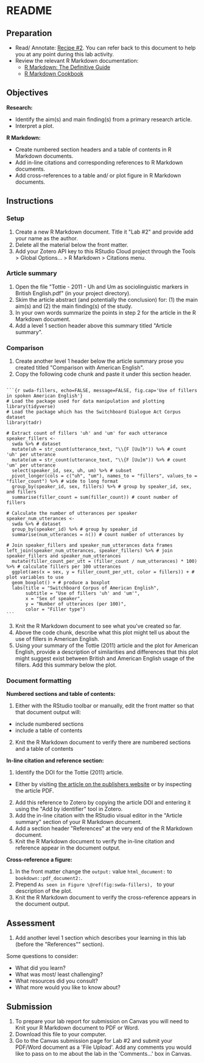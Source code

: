 # README

<!-- REMEMBER: 
You can preview a formatted version of this README.md document by clicking the 'Preview' button in the RStudio toolbar.
-->

## Preparation

- Read/ Annotate: [Recipe #2](https://lin380.github.io/tadr/articles/recipe_2.html). You can refer back to this document to help you at any point during this lab activity.
- Review the relevant R Markdown documentation: 
  - [R Markdown: The Definitive Guide](https://bookdown.org/yihui/rmarkdown/)
  - [R Markdown Cookbook](https://bookdown.org/yihui/rmarkdown-cookbook/)

## Objectives

**Research:** 

  - Identify the aim(s) and main finding(s) from a primary research article.
  - Interpret a plot.

**R Markdown:** 

  - Create numbered section headers and a table of contents in R Markdown documents.
  - Add in-line citations and corresponding references to R Markdown documents.
  - Add cross-references to a table and/ or plot figure in R Markdown documents.

## Instructions

### Setup

1. Create a new R Markdown document. Title it "Lab #2" and provide add your name as the author. 
2. Delete all the material below the front matter.
3. Add your Zotero API key to this RStudio Cloud project through the Tools > Global Options... > R Markdown > Citations menu.

### Article summary

1. Open the file "Tottie - 2011 - Uh and Um as sociolinguistic markers in British English.pdf" (in your project directory).
2. Skim the article abstract (and potentially the conclusion) for: (1) the main aim(s) and (2) the main finding(s) of the study. 
3. In your own words summarize the points in step 2 for the article in the R Markdown document.
4. Add a level 1 section header above this summary titled "Article summary".

### Comparison

1. Create another level 1 header below the article summary prose you created titled "Comparison with American English".
2. Copy the following code chunk and paste it under this section header.

````

```{r swda-fillers, echo=FALSE, message=FALSE, fig.cap='Use of fillers in spoken American English'}
# Load the package used for data manipulation and plotting
library(tidyverse)
# Load the package which has the Switchboard Dialogue Act Corpus dataset
library(tadr)

# Extract count of fillers 'uh' and 'um' for each utterance
speaker_fillers <- 
  swda %>% # dataset
  mutate(uh = str_count(utterance_text, "\\{F [Uu]h")) %>% # count 'uh' per utterance
  mutate(um = str_count(utterance_text, "\\{F [Uu]m")) %>% # count 'um' per utterance
  select(speaker_id, sex, uh, um) %>% # subset
  pivot_longer(cols = c("uh", "um"), names_to = "fillers", values_to = "filler_count") %>% # wide to long format
  group_by(speaker_id, sex, fillers) %>% # group by speaker_id, sex, and fillers
  summarise(filler_count = sum(filler_count)) # count number of fillers

# Calculate the number of utterances per speaker
speaker_num_utterances <- 
  swda %>% # dataset
  group_by(speaker_id) %>% # group by speaker_id
  summarise(num_utterances = n()) # count number of utterances by

# Join speaker_fillers and speaker_num_utterances data frames
left_join(speaker_num_utterances, speaker_fillers) %>% # join speaker_fillers and speaker_num_utterances
  mutate(filler_count_per_utt = (filler_count / num_utterances) * 100) %>% # calculate fillers per 100 utterances
  ggplot(aes(x = sex, y = filler_count_per_utt, color = fillers)) + # plot variables to use
  geom_boxplot() + # produce a boxplot
  labs(title = "Switchboard Corpus of American English", 
       subtitle = "Use of fillers 'uh' and 'um'", 
       x = "Sex of speaker", 
       y = "Number of utterances (per 100)",
       color = "Filler type")
```

````

3. Knit the R Markdown document to see what you've created so far.
4. Above the code chunk, describe what this plot might tell us about the use of fillers in American English.
5. Using your summary of the Tottie (2011) article and the plot for American English, provide a description of similarities and differences that this plot might suggest exist between British and American English usage of the fillers. Add this summary below the plot.

### Document formatting

**Numbered sections and table of contents:** 

1. Either with the RStudio toolbar or manually, edit the front matter so that that document output will:
  - include numbered sections
  - include a table of contents
2. Knit the R Markdown document to verify there are numbered sections and a table of contents

**In-line citation and reference section:**

1. Identify the DOI for the Tottie (2011) article. 
  - Either by visiting [the article on the publishers website](https://www.jbe-platform.com/content/journals/10.1075/ijcl.16.2.02tot) or by inspecting the article PDF.
2. Add this reference to Zotero by copying the article DOI and entering it using the "Add by identifier" tool in Zotero.
3. Add the in-line citation with the RStudio visual editor in the "Article summary" section of your R Markdown document.
4. Add a section header "References" at the very end of the R Markdown document.
5. Knit the R Markdown document to verify the in-line citation and reference appear in the document output.

**Cross-reference a figure:**

1. In the front matter change the `output:` value `html_document:` to `bookdown::pdf_document2:`.
2. Prepend `As seen in Figure \@ref(fig:swda-fillers), ` to your description of the plot.
3. Knit the R Markdown document to verify the cross-reference appears in the document output.

## Assessment

1. Add another level 1 section which describes your learning in this lab (before the "References"" section).

Some questions to consider: 

  - What did you learn?
  - What was most/ least challenging?
  - What resources did you consult? 
  - What more would you like to know about?

## Submission

1. To prepare your lab report for submission on Canvas you will need to Knit your R Markdown document to PDF or Word. 
2. Download this file to your computer.
3. Go to the Canvas submission page for Lab #2 and submit your PDF/Word document as a 'File Upload'. Add any comments you would like to pass on to me about the lab in the 'Comments...' box in Canvas.
